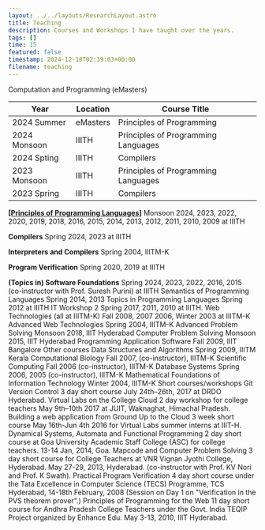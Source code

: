 ```yaml
---
layout: ../../layouts/ResearchLayout.astro
title: Teaching
description: Courses and Workshops I have taught over the years.
tags: []
time: 15
featured: false
timestamp: 2024-12-18T02:39:03+00:00
filename: teaching
---
```


Computation and Programming (eMasters)

| Year  | Location | Course Title |
|-------|----------|--------------|
| 2024 Summer | eMasters | Principles of Programming |
| 2024 Monsoon | IIITH | Principles of Programming Languages |
| 2024 Spting | IIITH | Compilers |
| 2023 Monsoon | IIITH | Principles of Programming Languages |
| 2023 Spring | IIITH | Compilers |


[**[Principles of Programming Languages]**]()
Monsoon 2024, 2023, 2022, 2020, 2019, 2018, 2016, 2015, 2014, 2013, 2012, 2011, 2010, 2009 at IIITH

**Compilers**
Spring 2024, 2023 at IIITH

**Interpreters and Compilers**
Spring 2004, IIITM-K

**Program Verification**
Spring 2020, 2019 at IIITH

**(Topics in) Software Foundations**
Spring 2024, 2023, 2022, 2016, 2015 (co-instructor with Prof. Suresh Purini) at IIITH
Semantics of Programming Languages
Spring 2014, 2013
Topics in Programming Languages
Spring 2012 at IIITH
IT Workshop 2
Spring 2017, 2011, 2010 at IIITH.
Web Technologies (all at IIITM-K)
Fall 2008, 2007 2006, Winter 2003 at IIITM-K
Advanced Web Technologies
Spring 2004, IIITM-K
Advanced Problem Solving
Monsoon 2018, IIIT Hyderabad
Computer Problem Solving
Monsoon 2015, IIIT Hyderabad
Programming Application Software
Fall 2009, IIIT Bangalore
Other courses
Data Structures and Algorithms
Spring 2009, IIITM Kerala
Computational Biology
Fall 2007, (co-instructor), IIITM-K
Scientific Computing
Fall 2006 (co-instructor), IIITM-K
Database Systems
Spring 2006, 2005 (co-instructor), IIITM-K
Mathematical Foundations of Information Technology
Winter 2004, IIITM-K
Short courses/workshops
Git Version Control
3 day short course July 24th–26th, 2017 at DRDO Hyderabad.
Virtual Labs on the College Cloud
2 day workshop for college teachers May 9th–10th 2017 at JUIT, Waknaghat, Himachal Pradesh.
Building a web application from Ground Up to the Cloud
3 week short course May 16th-Jun 4th 2016 for Virtual Labs summer interns at IIIT-H.
Dynamical Systems, Automata and Functional Programming
2 day short course at Goa University Academic Staff College (ASC) for college teachers. 13-14 Jan, 2014, Goa.
Mapcode and Computer Problem Solving
3 day short course for College Teachers at VNR Vignan Jyothi College, Hyderabad. May 27-29, 2013, Hyderabad. (co-instructor with Prof. KV Nori and Prof. K Swath).
Practical Program Verification
4 day short course under the Tata Excellence in Computer Science (TECS) Programme, TCS Hyderabad, 14-18th February, 2008 (Session on Day 1 on "Verification in the PVS theorem prover".)
Principles of Programming for the Web
11 day short course for Andhra Pradesh College Teachers under the Govt. India TEQIP Project organized by Enhance Edu. May 3-13, 2010, IIIT Hyderabad.